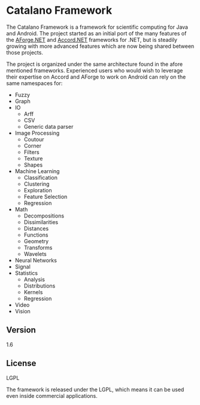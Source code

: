 Catalano Framework
=========

The Catalano Framework is a framework for scientific computing for Java and Android. The project started as an initial port of the many features of the [AForge.NET] and [Accord.NET] frameworks for .NET, but is steadily growing with more advanced features which are now being shared between those projects.

The project is organized under the same architecture found in the afore mentioned frameworks. Experienced users who would wish to leverage their expertise on Accord and AForge to work on Android can rely on the same namespaces for:

- Fuzzy
- Graph
- IO
  + Arff
  + CSV
  + Generic data parser
- Image Processing
  + Coutour
  + Corner
  + Filters
  + Texture
  + Shapes
- Machine Learning
  + Classification
  + Clustering
  + Exploration
  + Feature Selection
  + Regression
- Math
  + Decompositions
  + Dissimilarities
  + Distances
  + Functions
  + Geometry
  + Transforms
  + Wavelets
- Neural Networks
- Signal
- Statistics
  + Analysis
  + Distributions
  + Kernels
  + Regression
- Video
- Vision

Version
----

1.6


License
----

LGPL

The framework is released under the LGPL, which means it can be used even inside commercial applications.




[AForge.NET]:http://www.aforgenet.com/
[Accord.NET]:http://accord-framework.net/